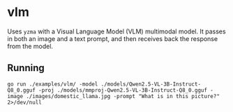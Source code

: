# vlm

Uses `yzma` with a Visual Language Model (VLM) multimodal model. It passes in both an image and a text prompt, and then receives back the response from the model.

## Running

```shell
go run ./examples/vlm/ -model ./models/Qwen2.5-VL-3B-Instruct-Q8_0.gguf -proj ./models/mmproj-Qwen2.5-VL-3B-Instruct-Q8_0.gguf -image ./images/domestic_llama.jpg -prompt "What is in this picture?" 2>/dev/null
```
